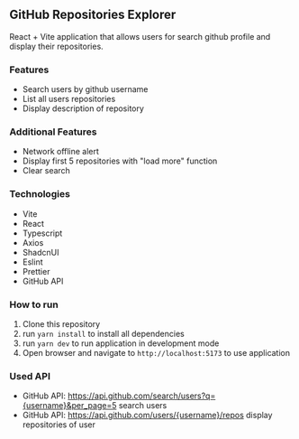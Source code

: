 ## GitHub Repositories Explorer

React + Vite application that allows users for search github profile and display their repositories.

### Features

- Search users by github username
- List all users repositories
- Display description of repository

### Additional Features

- Network offline alert
- Display first 5 repositories with "load more" function
- Clear search

### Technologies

- Vite
- React
- Typescript
- Axios
- ShadcnUI
- Eslint
- Prettier
- GitHub API

### How to run

1. Clone this repository
2. run `yarn install` to install all dependencies
3. run `yarn dev` to run application in development mode
4. Open browser and navigate to `http://localhost:5173` to use application

### Used API

- GitHub API: https://api.github.com/search/users?q={username}&per_page=5 search users
- GitHub API: https://api.github.com/users/{username}/repos display repositories of user
